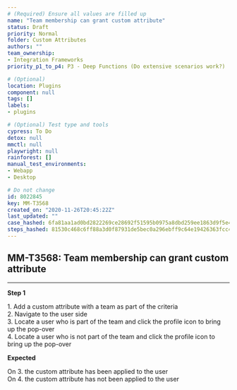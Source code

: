 ```yaml
---
# (Required) Ensure all values are filled up
name: "Team membership can grant custom attribute"
status: Draft
priority: Normal
folder: Custom Attributes
authors: ""
team_ownership:
- Integration Frameworks
priority_p1_to_p4: P3 - Deep Functions (Do extensive scenarios work?)

# (Optional)
location: Plugins
component: null
tags: []
labels:
- plugins

# (Optional) Test type and tools
cypress: To Do
detox: null
mmctl: null
playwright: null
rainforest: []
manual_test_environments:
- Webapp
- Desktop

# Do not change
id: 8022845
key: MM-T3568
created_on: "2020-11-26T20:45:22Z"
last_updated: ""
case_hashed: 6fa81aa1ad0bd2822269ce28692f51595b0975a8dbd259ee1863d9f5e4699f5a8512667bad5eaa343d234a77d420db7e
steps_hashed: 81530c468c6ff88a3d0f87931de5bec0a296ebff9c64e19426363fcc4e1420af2dd9e060ced46711ff49e082fbfbbb1e
---
```


<!-- (Auto-generated) Based on frontmatter's "key" and "name" -->

## MM-T3568: Team membership can grant custom attribute

---

**Step 1**

1\. Add a custom attribute with a team as part of the criteria\
2\. Navigate to the user side\
3\. Locate a user who is part of the team and click the profile icon to bring up the pop-over\
4\. Locate a user who is not part of the team and click the profile icon to bring up the pop-over

**Expected**

On 3. the custom attribute has been applied to the user\
On 4. the custom attribute has not been applied to the user
